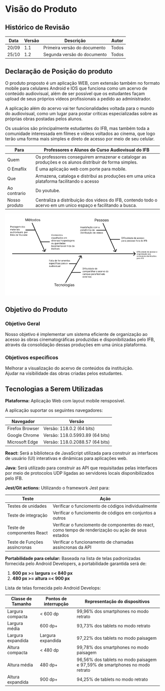 # Visão do Produto

## Histórico de Revisão
| Data  | Versão | Descrição | Autor |
| ---   | ------ | --------- | ----- |
| 20/09 |  1.1   | Primeira versão do documento | Todos |
| 25/10 |  1.2   | Segunda versão do documento  | Todos |

## Declaração de Posição do produto
O produto proposto é um aplicação WEB, com extensão também no formato mobile para celulares Android e IOS que funciona como um acervo de conteúdo audiovisual, além de ser possível que os estudantes façam upload de seus próprios vídeos profissionais a pedido ao administrador. ​

A aplicação além do acervo vai ter funcionalidades voltada para o mundo do audiovisual, como um lugar para postar críticas especializadas sobre as próprias obras postadas pelos alunos. ​

Os usuários são principalmente estudantes do IFB, mas também toda a comunidade interessada em filmes e vídeos voltados ao cinema, que logo terão uma forma mais simples e direto de acesso por meio de seu celular.

| Para          | Professores e Alunos do Curso Audiovisual do IFB                                               |
| ----          | ---------------------------------------------------------------------------------------------- |
| Quem | Os professores conseguirem armazenar e catalogar as produções e os alunos distribuir de forma simples.  |
| O Emaflix     | É uma aplicação web com porte para mobile.                                                     |
| Que           | Armazena, cataloga e distribui as produções em uma unica plataforma facilitando o acesso       |
| Ao contrario  | Do youtube.                                                                                    |
| Nosso produto | Centraliza a distribuição dos videos do IFB, contendo todo o acervo em um unico espaço e facilitando a busca. |

![1](docs/../img/Fishbone.png)

## Objetivo do Produto

### Objetivo Geral 

Nosso objetivo é implementar um sistema eficiente de organização ao acesso às obras cinematográficas produzidas e disponibilizadas pelo IFB, através da consolidação dessas produções em uma única plataforma.

### Objetivos especificos

Melhorar a visualização do acervo de conteúdos da instituição.  
Ajudar na visibilidade das obras criadas pelos estudantes.

## Tecnologias a Serem Utilizadas 

**Plataforma:** Aplicação Web com layout mobile rensposível.

A aplicação suportar os seguintes navegadores:

|Navegador| Versão |
|---------|--------|
| Firefox Browser| Versão: 118.0.2 (64 bits)|
| Google Chrome  | Versão: 118.0.5993.89 (64 bits)|
| Microsoft Edge | Versão: 118.0.2088.57 (64 bits)|

**React:** Será a biblioteca de JavaScript utilizada para construir as interfaces de usuário (UI) interativas e dinâmicas para aplicações web.

**Java:** Será utilizado para construir as API que requisitadas pelas interfaces por meio de protocolos UDP ligadas ao servidores locais disponibilizados pelo IFB.

**Jest/Git actions:** Utilizando o framework Jest para:

|Teste | Ação |
|------|------|
| Testes de unidades | Verificar o funciomento de códigos individualmente |
| Teste de integração| Verificar o funciomento de códigos em conjuntos a outros|
| Teste de componentes React | Verificar o funciomento de componentes do react, como tempo de renderização ou ação de seus estados |
| Teste de Funções assíncronas | Verificar o funcionamento de chamadas assíncronas da API |

**Portabilidade para celular:** Baseada na lista de telas padronizadas fornecida pelo Android Developers, a portabilidade garantida será de:  

1. **600 px >= largura =< 840 px**
2. **480 px >= altura =< 900 px**

Lista de telas fornecida pelo Android Develops:

| Classe de Tamanho | Pontos de interrupção | Representação do dispositivos |
|-------------------|-----------------------|-------------------------------|
|Largura compacta    | < 600 dp | 99,96% dos smartphones no modo retrato
|Largura média|600 dp+| 93,73% dos tablets no modo retrato |
|Largura expandida | Largura expandida| 97,22% dos tablets no modo paisagem|
| Altura compacta  | < 480 dp | 99,78% dos smartphones no modo paisagem|
|Altura média | 480 dp+ | 96,56% dos tablets no modo paisagem  e 97,59% de smartphones no modo retrato|
|Altura expandida|900 dp+|94,25% de tablets no modo retrato|










